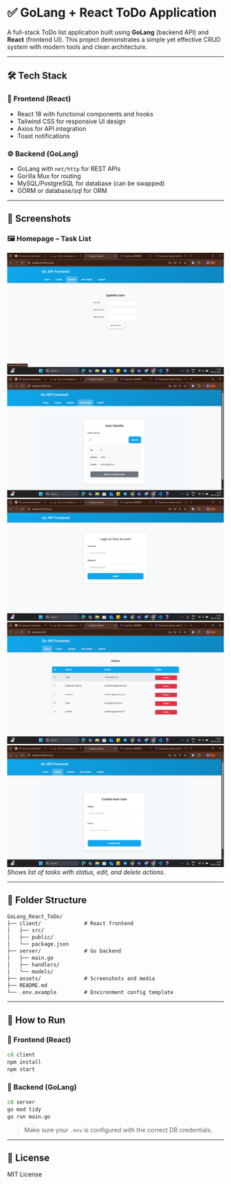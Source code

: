 # ✅ GoLang + React ToDo Application

A full-stack ToDo list application built using **GoLang** (backend API) and **React** (frontend UI). This project demonstrates a simple yet effective CRUD system with modern tools and clean architecture.

---

## 🛠️ Tech Stack

### 🧩 Frontend (React)
- React 18 with functional components and hooks
- Tailwind CSS for responsive UI design
- Axios for API integration
- Toast notifications

### ⚙️ Backend (GoLang)
- GoLang with `net/http` for REST APIs
- Gorilla Mux for routing
- MySQL/PostgreSQL for database (can be swapped)
- GORM or database/sql for ORM

---

## 📸 Screenshots

### 🖼️ Homepage – Task List
![ToDo Task List](screenshots/1.png)
![ToDo Task List](screenshots/2.png)
![ToDo Task List](screenshots/3.png)
![ToDo Task List](screenshots/4.png)
![ToDo Task List](screenshots/5.png)
*Shows list of tasks with status, edit, and delete actions.*


---

## 📁 Folder Structure

```
GoLang_React_ToDo/
├── client/              # React frontend
│   ├── src/
│   ├── public/
│   └── package.json
├── server/              # Go backend
│   ├── main.go
│   ├── handlers/
│   └── models/
├── assets/              # Screenshots and media
├── README.md
└── .env.example         # Environment config template
```

---

## 🚀 How to Run

### 🔹 Frontend (React)

```bash
cd client
npm install
npm start
```

### 🔹 Backend (GoLang)

```bash
cd server
go mod tidy
go run main.go
```

> Make sure your `.env` is configured with the correct DB credentials.

---

## 📃 License

MIT License